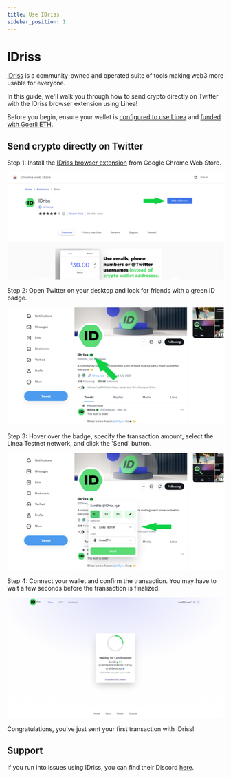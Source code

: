 ```yaml
---
title: Use IDriss
sidebar_position: 1
---
```


# IDriss

[IDriss](https://www.idriss.xyz/) is a community-owned and operated suite of tools making web3 more usable for everyone.

In this guide, we'll walk you through how to send crypto directly on Twitter with the IDriss browser extension using Linea!

Before you begin, ensure your wallet is [configured to use Linea](/use-mainnet/set-up-your-wallet.mdx) and [funded with Goerli ETH](../fund.md#get-test-eth-on-goerli).

## Send crypto directly on Twitter

Step 1: Install the [IDriss browser extension](https://chrome.google.com/webstore/detail/idriss/fghhpjoffbgecjikiipbkpdakfmkbmig) from Google Chrome Web Store.

![IDriss browser extension](../../assets/idriss/idriss_browser_extension.png)

Step 2: Open Twitter on your desktop and look for friends with a green ID badge.

![IDriss browser extension displaying a green ID badge on Twitter](../../assets/idriss/idriss_browser_extension_twitter_badge.png)

Step 3: Hover over the badge, specify the transaction amount, select the Linea Testnet network, and click the 'Send' button.

![Linea network in the IDriss browser extension](../../assets/idriss/idriss_browser_extension_twitter_linea.png)

Step 4: Connect your wallet and confirm the transaction. You may have to wait a few seconds before the transaction is finalized.

![Confirmation screen after a successful transaction](../../assets/idriss/idriss_browser_extension_confirming.png)

Congratulations, you've just sent your first transaction with IDriss!

## Support

If you run into issues using IDriss, you can find their Discord [here](https://discord.gg/RJhJKamjw5).
